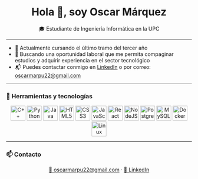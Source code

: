 <h1 align="center">Hola 👋, soy Oscar Márquez</h1>

<p align="center">
  🎓 Estudiante de Ingeniería Informática en la UPC  
</p>

---

- 🎯 Actualmente cursando el último tramo del tercer año  
- 💼 Buscando una oportunidad laboral que me permita compaginar estudios y adquirir experiencia en el sector tecnológico  
- 📬 Puedes contactar conmigo en [LinkedIn](https://www.linkedin.com/in/oscar-màrquez-puchol) o por correo: oscarmarpu22@gmail.com  

---

### 🧰 Herramientas y tecnologías

<p align="center">
  <img src="https://cdn.jsdelivr.net/gh/devicons/devicon/icons/cplusplus/cplusplus-original.svg" alt="C++" width="40"/>
  <img src="https://cdn.jsdelivr.net/gh/devicons/devicon/icons/python/python-original.svg" alt="Python" width="40"/>
  <img src="https://cdn.jsdelivr.net/gh/devicons/devicon/icons/java/java-original.svg" alt="Java" width="40"/>
  <img src="https://cdn.jsdelivr.net/gh/devicons/devicon/icons/html5/html5-original.svg" alt="HTML5" width="40"/>
  <img src="https://cdn.jsdelivr.net/gh/devicons/devicon/icons/css3/css3-original.svg" alt="CSS3" width="40"/>
  <img src="https://cdn.jsdelivr.net/gh/devicons/devicon/icons/javascript/javascript-original.svg" alt="JavaScript" width="40"/>
  <img src="https://cdn.jsdelivr.net/gh/devicons/devicon/icons/react/react-original.svg" alt="React" width="40"/>
<img src="https://cdn.jsdelivr.net/gh/devicons/devicon/icons/nodejs/nodejs-plain.svg" alt="NodeJS" width="40"/>
  <img src="https://cdn.jsdelivr.net/gh/devicons/devicon/icons/postgresql/postgresql-original.svg" alt="PostgreSQL" width="40"/>
  <img src="https://cdn.jsdelivr.net/gh/devicons/devicon/icons/mysql/mysql-original.svg" alt="MySQL" width="40"/>
  <img src="https://cdn.jsdelivr.net/gh/devicons/devicon/icons/docker/docker-original.svg" alt="Docker" width="40"/>
  <img src="https://cdn.jsdelivr.net/gh/devicons/devicon/icons/linux/linux-original.svg" alt="Linux" width="40"/>
</p>

---

### 📫 Contacto

<p align="center">
  <a href="mailto:oscarmarpu22@gmail.com">📧 oscarmarpu22@gmail.com</a> ·
  <a href="https://www.linkedin.com/in/oscar-màrquez-puchol">🔗 LinkedIn</a>
</p>
